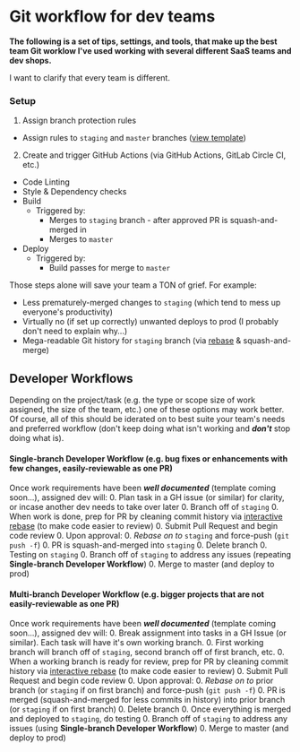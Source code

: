 # Git workflow for dev teams
**The following is a set of tips, settings, and tools, that make up the best team Git worklow I've used working with several different SaaS teams and dev shops.**

I want to clarify that every team is different.

### Setup
1. Assign branch protection rules
  - Assign rules to `staging` and `master` branches ([view template](branch-protection-rules.md))
2. Create and trigger GitHub Actions (via GitHub Actions, GitLab Circle CI, etc.)
  - Code Linting
  - Style & Dependency checks
  - Build
    - Triggered by:
      - Merges to `staging` branch - after approved PR is squash-and-merged in
      - Merges to `master`
  - Deploy
    - Triggered by:
      - Build passes for merge to `master`

Those steps alone will save your team a TON of grief. For example:
- Less prematurely-merged changes to `staging` (which tend to mess up everyone's productivity)
- Virtually no (if set up correctly) unwanted deploys to prod (I probably don't need to explain why...)
- Mega-readable Git history for `staging` branch (via [rebase](how-tos/rebase.md) & squash-and-merge)

## Developer Workflows
Depending on the project/task (e.g. the type or scope size of work assigned, the size of the team, etc.) one of these options may work better. Of course, all of this should be iderated on to best suite your team's needs and preferred workflow (don't keep doing what isn't working and ***don't*** stop doing what is).

#### Single-branch Developer Workflow (e.g. bug fixes or enhancements with few changes, easily-reviewable as one PR)
Once work requirements have been **_well documented_** (template coming soon...), assigned dev will:
0. Plan task in a GH issue (or similar) for clarity, or incase another dev needs to take over later
0. Branch off of `staging`
0. When work is done, prep for PR by cleaning commit history via [interactive rebase](how-tos/rebase-interactive.md) (to make code easier to review)
0. Submit Pull Request and begin code review
0. Upon approval:
  0. _Rebase on to_ `staging` and force-push (`git push -f`)
  0. PR is squash-and-merged into `staging`
  0. Delete branch
0. Testing on `staging`
0. Branch off of `staging` to address any issues (repeating **Single-branch Developer Workflow**)
0. Merge to master (and deploy to prod)

#### Multi-branch Developer Workflow (e.g. bigger projects that are not easily-reviewable as one PR)
Once work requirements have been **_well documented_** (template coming soon...), assigned dev will:
0. Break assignment into tasks in a GH Issue (or similar). Each task will have it's own working branch.
0. First working branch will branch off of `staging`, second branch off of first branch, etc.
0. When a working branch is ready for review, prep for PR by cleaning commit history via [interactive rebase](how-tos/rebase-interactive.md) (to make code easier to review)
0. Submit Pull Request and begin code review
0. Upon approval:
  0. _Rebase on to_ prior branch (or `staging` if on first branch) and force-push (`git push -f`)
  0. PR is merged (squash-and-merged for less commits in history) into prior branch (or `staging` if on first branch)
  0. Delete branch
0. Once everything is merged and deployed to `staging`, do testing
0. Branch off of `staging` to address any issues (using **Single-branch Developer Workflow**)
0. Merge to master (and deploy to prod)
